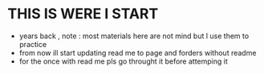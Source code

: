 # THIS IS WERE I START

- years back , note : most materials here are not mind but l use them to practice
- from now ill start updating read me to page and forders without readme  
- for the once with read me pls go throught it before attemping it

